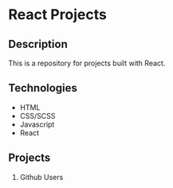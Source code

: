 # React Projects

## Description

This is a repository for projects built with React.

## Technologies

-   HTML
-   CSS/SCSS
-   Javascript
-   React

## Projects

1. Github Users
